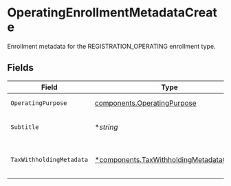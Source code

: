 # OperatingEnrollmentMetadataCreate

Enrollment metadata for the REGISTRATION_OPERATING enrollment type.


## Fields

| Field                                                                                               | Type                                                                                                | Required                                                                                            | Description                                                                                         | Example                                                                                             |
| --------------------------------------------------------------------------------------------------- | --------------------------------------------------------------------------------------------------- | --------------------------------------------------------------------------------------------------- | --------------------------------------------------------------------------------------------------- | --------------------------------------------------------------------------------------------------- |
| `OperatingPurpose`                                                                                  | [components.OperatingPurpose](../../models/components/operatingpurpose.md)                          | :heavy_check_mark:                                                                                  | The purpose of the operating account.                                                               | CUSTODY                                                                                             |
| `Subtitle`                                                                                          | **string*                                                                                           | :heavy_minus_sign:                                                                                  | Optional subtitle for the operating purpose                                                         | C/F Optionality Securities                                                                          |
| `TaxWithholdingMetadata`                                                                            | [*components.TaxWithholdingMetadataCreate](../../models/components/taxwithholdingmetadatacreate.md) | :heavy_minus_sign:                                                                                  | Enrollment metadata for TAX_WITHHOLDING operating purpose                                           |                                                                                                     |
